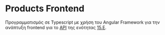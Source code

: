 # Products Frontend

Προγραμματισμός σε Typescript με χρήση του Angular Framework για την ανάπτυξη frontend για το [API](https://codingfactory.ddns.net/api-docs/) της ενότητας [15.Ε](https://edudz.elearning.aueb.gr/mod/resource/view.php?id=9852).
